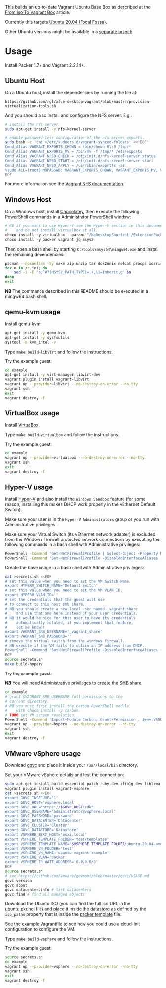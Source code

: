 This builds an up-to-date Vagrant Ubuntu Base Box as described at the [From Iso To Vagrant Box](http://blog.ruilopes.com/from-iso-to-vagrant-box.html) article.

Currently this targets [Ubuntu 20.04 (Focal Fossa)](https://wiki.ubuntu.com/FocalFossa/ReleaseNotes).

Other Ubuntu versions might be available in a [separate branch](https://github.com/rgl/ubuntu-vagrant/branches).

# Usage

Install Packer 1.7+ and Vagrant 2.2.14+.

## Ubuntu Host

On a Ubuntu host, install the dependencies by running the file at:

    https://github.com/rgl/xfce-desktop-vagrant/blob/master/provision-virtualization-tools.sh

And you should also install and configure the NFS server. E.g.:

```bash
# install the nfs server.
sudo apt-get install -y nfs-kernel-server

# enable password-less configuration of the nfs server exports.
sudo bash -c 'cat >/etc/sudoers.d/vagrant-synced-folders' <<'EOF'
Cmnd_Alias VAGRANT_EXPORTS_CHOWN = /bin/chown 0\:0 /tmp/*
Cmnd_Alias VAGRANT_EXPORTS_MV = /bin/mv -f /tmp/* /etc/exports
Cmnd_Alias VAGRANT_NFSD_CHECK = /etc/init.d/nfs-kernel-server status
Cmnd_Alias VAGRANT_NFSD_START = /etc/init.d/nfs-kernel-server start
Cmnd_Alias VAGRANT_NFSD_APPLY = /usr/sbin/exportfs -ar
%sudo ALL=(root) NOPASSWD: VAGRANT_EXPORTS_CHOWN, VAGRANT_EXPORTS_MV, VAGRANT_NFSD_CHECK, VAGRANT_NFSD_START, VAGRANT_NFSD_APPLY
EOF
```

For more information see the [Vagrant NFS documentation](https://www.vagrantup.com/docs/synced-folders/nfs.html).

## Windows Host

On a Windows host, install [Chocolatey](https://chocolatey.org/install), then execute the following PowerShell commands in a Administrator PowerShell window:

```powershell
# NB if you want to use Hyper-V see the Hyper-V section in this document
#    and do not install virtualbox at all.
choco install -y virtualbox --params "/NoDesktopShortcut /ExtensionPack"
choco install -y packer vagrant jq msys2
```

Then open a bash shell by starting `C:\tools\msys64\mingw64.exe` and install the remaining dependencies:

```bash
pacman --noconfirm -Sy make zip unzip tar dos2unix netcat procps xorriso mingw-w64-x86_64-libcdio
for n in /*.ini; do
    sed -i -E 's,^#?(MSYS2_PATH_TYPE)=.+,\1=inherit,g' $n
done
exit
```

**NB** The commands described in this README should be executed in a mingw64 bash shell.

## qemu-kvm usage

Install qemu-kvm:

```bash
apt-get install -y qemu-kvm
apt-get install -y sysfsutils
systool -m kvm_intel -v
```

Type `make build-libvirt` and follow the instructions.

Try the example guest:

```bash
cd example
apt-get install -y virt-manager libvirt-dev
vagrant plugin install vagrant-libvirt
vagrant up --provider=libvirt --no-destroy-on-error --no-tty
vagrant ssh
exit
vagrant destroy -f
```

## VirtualBox usage

Install [VirtuaBox](https://www.virtualbox.org/).

Type `make build-virtualbox` and follow the instructions.

Try the example guest:

```bash
cd example
vagrant up --provider=virtualbox --no-destroy-on-error --no-tty
vagrant ssh
exit
vagrant destroy -f
```

## Hyper-V usage

Install [Hyper-V](https://docs.microsoft.com/en-us/virtualization/hyper-v-on-windows/quick-start/enable-hyper-v)
and also install the `Windows Sandbox` feature (for some reason,
installing this makes DHCP work properly in the vEthernet Default Switch).

Make sure your user is in the `Hyper-V Administrators` group
or you run with Administrative privileges.

Make sure your Virtual Switch (its vEthernet network adapter) is excluded
from the Windows Firewall protected network connections by executing the
following commands in a bash shell with Administrative privileges:

```bash
PowerShell -Command 'Get-NetFirewallProfile | Select-Object -Property Name,DisabledInterfaceAliases'
PowerShell -Command 'Set-NetFirewallProfile -DisabledInterfaceAliases (Get-NetAdapter -name "vEthernet*" | Where-Object {$_.ifIndex}).InterfaceAlias'
```

Create the base image in a bash shell with Administrative privileges:

```bash
cat >secrets.sh <<EOF
# set this value when you need to set the VM Switch Name.
export HYPERV_SWITCH_NAME='Default Switch'
# set this value when you need to set the VM VLAN ID.
export HYPERV_VLAN_ID=''
# set the credentials that the guest will use
# to connect to this host smb share.
# NB you should create a new local user named _vagrant_share
#    and use that one here instead of your user credentials.
# NB it would be nice for this user to have its credentials
#    automatically rotated, if you implement that feature,
#    let me known!
export VAGRANT_SMB_USERNAME='_vagrant_share'
export VAGRANT_SMB_PASSWORD=''
# remove the virtual switch from the windows firewall.
# NB execute if the VM fails to obtain an IP address from DHCP.
PowerShell -Command 'Set-NetFirewallProfile -DisabledInterfaceAliases (Get-NetAdapter -name "vEthernet*" | Where-Object {$_.ifIndex}).InterfaceAlias'
EOF
source secrets.sh
make build-hyperv
```

Try the example guest:

**NB** You will need Administrative privileges to create the SMB share.

```bash
cd example
# grant $VAGRANT_SMB_USERNAME full permissions to the
# current directory.
# NB you must first install the Carbon PowerShell module
#    with choco install -y carbon.
# TODO set VM screen resolution.
PowerShell -Command 'Import-Module Carbon; Grant-Permission . $env:VAGRANT_SMB_USERNAME FullControl'
vagrant up --provider=hyperv --no-destroy-on-error --no-tty
vagrant ssh
exit
vagrant destroy -f
```

## VMware vSphere usage

Download [govc](https://github.com/vmware/govmomi/releases/latest) and place it inside your `/usr/local/bin` directory.

Set your VMware vSphere details and test the connection:

```bash
sudo apt-get install build-essential patch ruby-dev zlib1g-dev liblzma-dev
vagrant plugin install vagrant-vsphere
cat >secrets.sh <<EOF
export GOVC_INSECURE='1'
export GOVC_HOST='vsphere.local'
export GOVC_URL="https://$GOVC_HOST/sdk"
export GOVC_USERNAME='administrator@vsphere.local'
export GOVC_PASSWORD='password'
export GOVC_DATACENTER='Datacenter'
export GOVC_CLUSTER='Cluster'
export GOVC_DATASTORE='Datastore'
export VSPHERE_ESXI_HOST='esxi.local'
export VSPHERE_TEMPLATE_FOLDER='test/templates'
export VSPHERE_TEMPLATE_NAME="$VSPHERE_TEMPLATE_FOLDER/ubuntu-20.04-amd64-vsphere"
export VSPHERE_VM_FOLDER='test'
export VSPHERE_VM_NAME='ubuntu-vagrant-example'
export VSPHERE_VLAN='packer'
export VSPHERE_IP_WAIT_ADDRESS='0.0.0.0/0'
EOF
source secrets.sh
# see https://github.com/vmware/govmomi/blob/master/govc/USAGE.md
govc version
govc about
govc datacenter.info # list datacenters
govc find # find all managed objects
```

Download the Ubuntu ISO (you can find the full iso URL in the [ubuntu.pkr.hcl](ubuntu.pkr.hcl) file) and place it inside the datastore as defined by the `iso_paths` property that is inside the [packer template](ubuntu-vsphere.pkr.hcl) file.

See the [example Vagrantfile](example/Vagrantfile) to see how you could use a cloud-init configuration to configure the VM.

Type `make build-vsphere` and follow the instructions.

Try the example guest:

```bash
source secrets.sh
cd example
vagrant up --provider=vsphere --no-destroy-on-error --no-tty
vagrant ssh
exit
vagrant destroy -f
```

